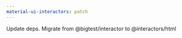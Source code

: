 ```yaml
---
material-ui-interactors: patch
---
```


Update deps. Migrate from @bigtest/interactor to @interactors/html
